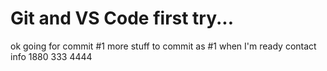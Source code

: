 # Git and VS Code first try...
ok going for commit #1
more stuff to commit as #1 when I'm ready
contact info   1880 333 4444
